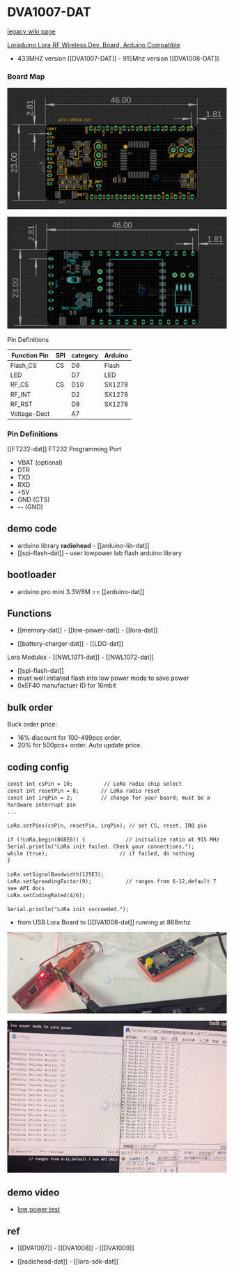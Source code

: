 

# DVA1007-DAT

[legacy wiki page](https://w.electrodragon.com/w/Loraduino)

[Loraduino Lora RF Wireless Dev. Board, Arduino Compatible](https://www.electrodragon.com/product/atmega328p-arduino-plus-lora-sx1278-board-loraduino/)


- 433MHZ version [[DVA1007-DAT]] - 915Mhz version [[DVA1008-DAT]]


### Board Map 

![](2023-11-06-16-04-30.png)

![](2023-11-06-16-06-22.png)

Pin Definitions 

| Function Pin | SPI | category | Arduino |
| ------------ | --- | -------- | ------- |
| Flash_CS     | CS  | D8       | Flash   |
| LED          |     | D7       | LED     |
| RF_CS        | CS  | D10      | SX1278  |
| RF_INT       |     | D2       | SX1278  |
| RF_RST       |     | D8       | SX1278  |
| Voltage-Dect |     | A7       |         |




### Pin Definitions

[[FT232-dat]] FT232 Programming Port 

- VBAT (optional)
- DTR
- TXD
- RXD
- +5V
- GND (CTS)
- -- (GND)



## demo code 

- arduino library **radiohead** - [[arduino-lib-dat]]
- [[spi-flash-dat]] - user lowpower lab flash arduino library 

## bootloader 

- arduino pro mini 3.3V/8M == [[arduino-dat]]

## Functions 

- [[memory-dat]] - [[low-power-dat]] - [[lora-dat]]

- [[battery-charger-dat]] - [[LDO-dat]]

Lora Modules - [[NWL1071-dat]] - [[NWL1072-dat]]

- [[spi-flash-dat]]
- must well initiated flash into low power mode to save power 
- 0xEF40 manufactuer ID for 16mbit

## bulk order 

Buck order price: 

- 16% discount for 100-499pcs order, 
- 20% for 500pcs+ order. Auto update price.

## coding config 

    const int csPin = 10;          // LoRa radio chip select
    const int resetPin = 8;       // LoRa radio reset
    const int irqPin = 2;         // change for your board; must be a hardware interrupt pin
    ...

    LoRa.setPins(csPin, resetPin, irqPin); // set CS, reset, IRQ pin

    if (!LoRa.begin(868E6)) {             // initialize ratio at 915 MHz
    Serial.println("LoRa init failed. Check your connections.");
    while (true);                       // if failed, do nothing
    }

    LoRa.setSignalBandwidth(125E3);
    LoRa.setSpreadingFactor(9);           // ranges from 6-12,default 7 see API docs
    LoRa.setCodingRate4(4/6);

    Serial.println("LoRa init succeeded.");

- from USB Lora Board to [[DVA1008-dat]] running at 868mhz 

 ![](2025-07-03-19-31-14.png)

 ![](2025-07-03-19-31-32.png)


## demo video 

- [low power test](https://x.com/electro_phoenix/status/1639160253811142656)


## ref 

- [[DVA1007]] - [[DVA1008]] - [[DVA1009]]

- [[radiohead-dat]] - [[lora-sdk-dat]]